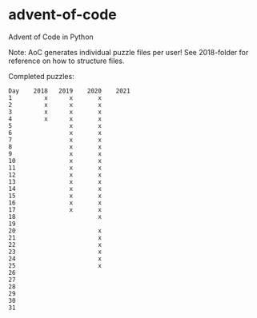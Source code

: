 # advent-of-code

Advent of Code in Python

Note: AoC generates individual puzzle files per user! See 2018-folder for reference on how to structure files.

Completed puzzles:

    Day    2018   2019    2020    2021
    1         x      x       x        
    2         x      x       x        
    3         x      x       x        
    4         x      x       x        
    5                x       x        
    6                x       x        
    7                x       x        
    8                x       x        
    9                x       x        
    10               x       x        
    11               x       x        
    12               x       x        
    13               x       x        
    14               x       x        
    15               x       x        
    16               x       x        
    17               x       x        
    18                       x        
    19                                
    20                       x        
    21                       x        
    22                       x        
    23                       x        
    24                       x        
    25                       x        
    26                                
    27                                
    28                                
    29                                
    30                                
    31                                
